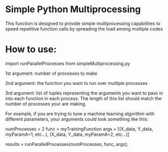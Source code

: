 # Simple Python Multiprocessing

This function is designed to provide simple multiprocessing capabilities to speed repetitive function calls by spreading the load among multiple codes

# How to use:

import runParallelProcesses from simpleMultiprocessing.py

1st argument: number of processes to make

2nd argument: the function you want to run over multiple processes

3rd argument: list of tuples representing the arguments you want to pass in into each function in each process.
The length of this list should match the number of processes your are making.

For example, if you are trying to tune a machine learning algorithm with different parameters, your arguments could look something like this:

numProcesses = 2
func = myTrainingFunction
args = [(X_data, Y_data, myParamA=1, etc...), (X_data, Y_data, myParamA=2, etc...)]

results = runParallelProcesses(numProcesses, func, args);
